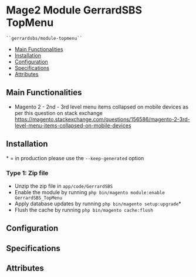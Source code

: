# Mage2 Module GerrardSBS TopMenu

    ``gerrardsbs/module-topmenu``

 - [Main Functionalities](#markdown-header-main-functionalities)
 - [Installation](#markdown-header-installation)
 - [Configuration](#markdown-header-configuration)
 - [Specifications](#markdown-header-specifications)
 - [Attributes](#markdown-header-attributes)


## Main Functionalities

- Magento 2 - 2nd - 3rd level menu items collapsed on mobile devices
as per this question on stack exchange https://magento.stackexchange.com/questions/156586/magento-2-3rd-level-menu-items-collapsed-on-mobile-devices

## Installation
\* = in production please use the `--keep-generated` option

### Type 1: Zip file

 - Unzip the zip file in `app/code/GerrardSBS`
 - Enable the module by running `php bin/magento module:enable GerrardSBS_TopMenu`
 - Apply database updates by running `php bin/magento setup:upgrade`\*
 - Flush the cache by running `php bin/magento cache:flush`



## Configuration




## Specifications

 

## Attributes



